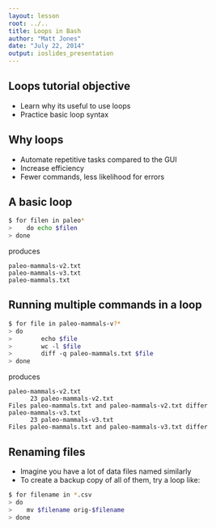 ```yaml
---
layout: lesson
root: ../..
title: Loops in Bash
author: "Matt Jones"
date: "July 22, 2014"
output: ioslides_presentation
---
```


## Loops tutorial objective

- Learn why its useful to use loops
- Practice basic loop syntax

## Why loops

- Automate repetitive tasks compared to the GUI
- Increase efficiency
- Fewer commands, less likelihood for errors

## A basic loop

```bash
$ for filen in paleo*
>    do echo $filen
> done
```

produces

```
paleo-mammals-v2.txt
paleo-mammals-v3.txt
paleo-mammals.txt
```

## Running multiple commands in a loop
```bash
$ for file in paleo-mammals-v?*
> do
>        echo $file
>        wc -l $file
>        diff -q paleo-mammals.txt $file
> done
```

produces

```
paleo-mammals-v2.txt
      23 paleo-mammals-v2.txt
Files paleo-mammals.txt and paleo-mammals-v2.txt differ
paleo-mammals-v3.txt
      23 paleo-mammals-v3.txt
Files paleo-mammals.txt and paleo-mammals-v3.txt differ
```

## Renaming files

- Imagine you have a lot of data files named similarly
- To create a backup copy of all of them, try a loop like:

```bash
$ for filename in *.csv
> do
>    mv $filename orig-$filename
> done
```

